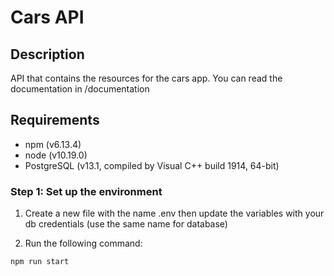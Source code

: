# Cars API

## Description

API that contains the resources for the cars app. You can read the documentation in /documentation

## Requirements

- npm (v6.13.4)
- node (v10.19.0)
- PostgreSQL (v13.1, compiled by Visual C++ build 1914, 64-bit)

### Step 1: Set up the environment

1. Create a new file with the name .env then update the variables with your db credentials (use the same name for database)

2. Run the following command:

```
npm run start
```
